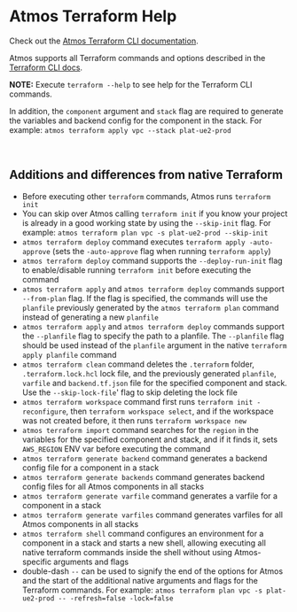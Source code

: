 # Atmos Terraform Help

Check out the [Atmos Terraform CLI documentation](https://atmos.tools/cli/commands/terraform/usage).

Atmos supports all Terraform commands and options described in
the [Terraform CLI docs](https://www.terraform.io/cli/commands).

__NOTE:__ Execute `terraform --help` to see help for the Terraform CLI commands.

In addition, the `component` argument and `stack` flag are required to generate the variables and backend config
for the component in the stack.
For example: `atmos terraform apply vpc --stack plat-ue2-prod`

<br/>

## Additions and differences from native Terraform

- Before executing other `terraform` commands, Atmos runs `terraform init`
  <br/>
- You can skip over Atmos calling `terraform init` if you know your project is already in a good working state by using
  the `--skip-init` flag. For example: `atmos terraform plan vpc -s plat-ue2-prod --skip-init`
  <br/>
- `atmos terraform deploy` command executes `terraform apply -auto-approve` (sets the `-auto-approve` flag
  when running `terraform apply`)
  <br/>
- `atmos terraform deploy` command supports the `--deploy-run-init` flag to enable/disable running `terraform
  init` before executing the command
  <br/>
- `atmos terraform apply` and `atmos terraform deploy` commands support `--from-plan` flag. If the flag is
  specified, the commands will use the `planfile` previously generated by the `atmos terraform plan` command
  instead of generating a new `planfile`
  <br/>
- `atmos terraform apply` and `atmos terraform deploy` commands support the `--planfile` flag to specify the
  path to a planfile.
  The `--planfile` flag should be used instead of the `planfile` argument in the native `terraform apply
  planfile` command
  <br/>
- `atmos terraform clean` command deletes the `.terraform` folder, `.terraform.lock.hcl` lock file, and the
  previously generated `planfile`, `varfile` and `backend.tf.json` file for the specified component and
  stack. Use the `--skip-lock-file`' flag to skip deleting the lock file
  <br/>
- `atmos terraform workspace` command first runs `terraform init -reconfigure`, then `terraform workspace
  select`, and if the workspace was not created before, it then runs `terraform workspace new`
  <br/>
- `atmos terraform import` command searches for the `region` in the variables for the specified component and
  stack, and if it finds it, sets `AWS_REGION` ENV var before executing the command
  <br/>
- `atmos terraform generate backend` command generates a backend config file for a component in a stack
  <br/>
- `atmos terraform generate backends` command generates backend config files for all Atmos components in all stacks
  <br/>
- `atmos terraform generate varfile` command generates a varfile for a component in a stack
  <br/>
- `atmos terraform generate varfiles` command generates varfiles for all Atmos components in all stacks
  <br/>
- `atmos terraform shell` command configures an environment for a component in a stack and starts a new shell,
  allowing executing all native terraform commands inside the shell without using Atmos-specific arguments and flags
  <br/>
- double-dash `--` can be used to signify the end of the options for Atmos and the start of the additional native
  arguments and flags for the Terraform commands.
  For example: `atmos terraform plan vpc -s plat-ue2-prod -- -refresh=false -lock=false`
  <br/>
